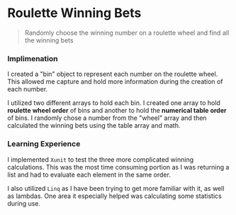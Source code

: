 # Roulette Winning Bets

> Randomly choose the winning number on a roulette wheel and find all the winning bets

### Implimenation
I created a "bin" object to represent each number on the roulette wheel. This allowed me capture and hold more information during the creation of each number.

I utilized two different arrays to hold each bin. I created one array to hold **roulette wheel order** of bins and another to hold the **numerical table order** of bins. I randomly chose a number from the "wheel" array and then calculated the winning bets using the table array and math.

### Learning Experience
I implemented `Xunit` to test the three more complicated winning calculations. This was the most time consuming portion as I was returning a list and had to evaluate each element in the same order.

I also utilized `Linq` as I have been trying to get more familiar with it, as well as lambdas. One area it especially helped was calculating some statistics during use.

